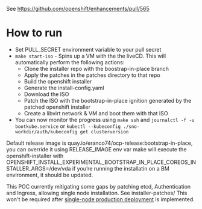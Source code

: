 See https://github.com/openshift/enhancements/pull/565

# How to run
- Set PULL_SECRET environment variable to your pull secret
- `make start-iso` - Spins up a VM with the the liveCD. This will automatically perform the following actions:
	- Clone the installer repo with the boostrap-in-place branch
	- Apply the patches in the patches directory to that repo
	- Build the openshift installer
	- Generate the install-config.yaml 
	- Download the ISO
	- Patch the ISO with the bootstrap-in-place ignition generated by the patched openshift installer
	- Create a libvirt network & VM and boot them with that ISO
- You can now monitor the progress using `make ssh` and `journalctl -f -u bootkube.service` or `kubectl --kubeconfig ./sno-workdir/auth/kubeconfig get clusterversion`

Default release image is quay.io/eranco74/ocp-release:bootstrap-in-place, you can override it using RELEASE_IMAGE env var
make will execute the openshift-installer with OPENSHIFT_INSTALL_EXPERIMENTAL_BOOTSTRAP_IN_PLACE_COREOS_INSTALLER_ARGS=/dev/vda
if you’re running the installatin on a BM environment, it should be updated.

This POC currently mitigating some gaps by patching etcd, Authentication and Ingress, allowing single node installation.
See installer-patches/
This won't be required after [single-node production deployment](https://github.com/openshift/enhancements/pull/560) is implemented.
